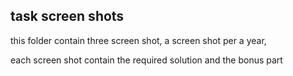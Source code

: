 ## task screen shots
  this folder contain three screen shot, a screen shot per a year,
  
  each screen shot contain the required solution and the bonus part
